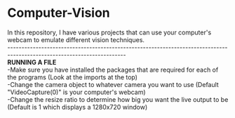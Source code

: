 # Computer-Vision
In this repository, I have various projects that can use your computer's webcam to emulate different vision techniques.<br/>
------------------------------------------------------------------------------------------------------------------------<br/>
**RUNNING A FILE**<br/>
-Make sure you have installed the packages that are required for each of the programs (Look at the imports at the top)<br/>
-Change the camera object to whatever camera you want to use (Default "VideoCapture(0)" is your computer's webcam)<br/>
-Change the resize ratio to determine how big you want the live output to be (Default is 1 which displays a 1280x720 window)
